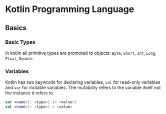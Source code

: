 # Kotlin Programming Language

## Basics

### Basic Types

In kotlin all primitive types are promoted to objects: `Byte`, `Short`, `Int`,
`Long`, `Float`, `Double`.

### Variables

Kotlin has two keywords for declaring variables, `val` for read-only variables
and `var` for mutable variables. The mutability refers to the variable itself
not the instance it refers to.

```kotlin
var <name>[: <type>] [= <value>]
val <name>[: <type>] = <value>
```

